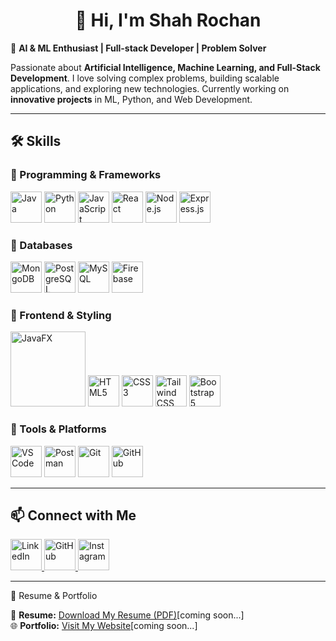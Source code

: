   ## <h1 align="center">👋 Hi, I'm Shah Rochan</h1>
🚀 **AI & ML Enthusiast | Full-stack Developer | Problem Solver**  

Passionate about **Artificial Intelligence, Machine Learning, and Full-Stack Development**. I love solving complex problems, building scalable applications, and exploring new technologies. Currently working on **innovative projects** in ML, Python, and Web Development.  

---

## 🛠 Skills  

### 📌 Programming & Frameworks  
<p align="left">
  <img src="https://cdn.worldvectorlogo.com/logos/java.svg" alt="Java" width="50" height="50"/>
  <img src="https://cdn.worldvectorlogo.com/logos/python-5.svg" alt="Python" width="50" height="50"/>
  <img src="https://cdn.worldvectorlogo.com/logos/javascript-1.svg" alt="JavaScript" width="50" height="50"/>
  <img src="https://cdn.worldvectorlogo.com/logos/react-2.svg" alt="React" width="50" height="50"/>
  <img src="https://cdn.worldvectorlogo.com/logos/nodejs-icon.svg" alt="Node.js" width="50" height="50"/>
  <img src="https://cdn.worldvectorlogo.com/logos/express-109.svg" alt="Express.js" width="50" height="50"/>
</p>

### 📌 Databases  
<p align="left">
  <img src="https://cdn.worldvectorlogo.com/logos/mongodb-icon-1.svg" alt="MongoDB" width="50" height="50"/>
  <img src="https://cdn.worldvectorlogo.com/logos/postgresql.svg" alt="PostgreSQL" width="50" height="50"/>
  <img src="https://www.mysql.com/common/logos/logo-mysql-170x115.png" alt="MySQL" width="50" height="50"/>
  <img src="https://cdn.worldvectorlogo.com/logos/firebase-1.svg" alt="Firebase" width="50" height="50"/>
</p>

### 📌 Frontend & Styling  
<p align="left">
  <img src="https://upload.wikimedia.org/wikipedia/commons/4/46/JavaFX_Logo.png" alt="JavaFX" width="120"/>
  <img src="https://cdn.worldvectorlogo.com/logos/html-1.svg" alt="HTML5" width="50" height="50"/>
  <img src="https://cdn.worldvectorlogo.com/logos/css-3.svg" alt="CSS3" width="50" height="50"/>
  <img src="https://cdn.worldvectorlogo.com/logos/tailwind-css-2.svg" alt="Tailwind CSS" width="50" height="50"/>
  <img src="https://cdn.worldvectorlogo.com/logos/bootstrap-5-1.svg" alt="Bootstrap 5" width="50" height="50"/>
</p>

### 📌 Tools & Platforms  
<p align="left">
  <img src="https://cdn.worldvectorlogo.com/logos/visual-studio-code-1.svg" alt="VS Code" width="50" height="50"/>
  <img src="https://cdn.worldvectorlogo.com/logos/postman.svg" alt="Postman" width="50" height="50"/>
  <img src="https://cdn.worldvectorlogo.com/logos/git-icon.svg" alt="Git" width="50" height="50"/>
  <img src="https://github.githubassets.com/images/modules/logos_page/GitHub-Mark.png" alt="GitHub" width="50" height="50"/>

</p>

---

## 📫 Connect with Me  
<p align="left">
  <a href="https://www.linkedin.com/in/rochan-shah-974766279?utm_source=share&utm_campaign=share_via&utm_content=profile&utm_medium=android_app" target="_blank">
    <img src="https://cdn-icons-png.flaticon.com/512/174/174857.png" alt="LinkedIn" width="50" height="50"/>
  </a>
  
  <a href="https://github.com/rochanshah15/rochanshah15" target="_blank">
    <img src="https://github.githubassets.com/images/modules/logos_page/GitHub-Mark.png" alt="GitHub" width="50" height="50"/>
  </a>

  <a href="https://www.instagram.com/rochan_shah15?igsh=cDh6dWVtemNhb2pq" target="_blank">
    <img src="https://upload.wikimedia.org/wikipedia/commons/a/a5/Instagram_icon.png" alt="Instagram" width="50" height="50"/>
  </a>
</p>

---
📍 Resume & Portfolio  

📄 **Resume:** [Download My Resume (PDF)](your-resume.pdf)[coming soon...]  
🌐 **Portfolio:** [Visit My Website](https://your-portfolio.com)[coming soon...]

